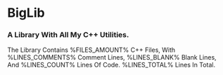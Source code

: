 # BigLib
### A Library With All My C++ Utilities.
The Library Contains %FILES_AMOUNT% C++ Files, With %LINES_COMMENTS% Comment Lines, %LINES_BLANK% Blank Lines, And %LINES_COUNT% Lines Of Code. %LINES_TOTAL% Lines In Total.
